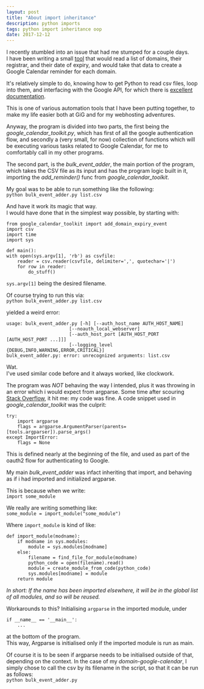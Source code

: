 ```yaml
---
layout: post
title: "About import inheritance"
description: python imports
tags: python import inheritance oop
date: 2017-12-12
---
```



I recently stumbled into an issue that had me stumped for a couple days.  
I have been writing a small [tool](https://github.com/sk1u/domain-google-calendar) that would read a list of domains, their registrar, and their date of expiry,
and would take that data to create a Google Calendar reminder for each domain.  

It's relatively simple to do, knowing how to get Python to read csv files, loop into them, and interfacing with the Google API, for which there is [excellent documentation](https://developers.google.com/api-client-library/python/start/get_started).

This is one of various automation tools that I have been putting together, to make my life easier both at GiG and for my webhosting adventures.

Anyway, the program is divided into two parts, the first being the *google\_calendar\_toolkit.py*, which has first of all the google authentication flow, and secondly a (very small, for now) collection of functions which will be executing various tasks related to Google Calendar, for me to comfortably call in my other programs.  

The second part, is the *bulk\_event\_adder*, the main portion of the program, which takes the CSV file as its input and has the program logic built in it, importing the *add\_reminder()* func from *google\_calendar\_toolkit*.

My goal was to be able to run something like the following:  
`python bulk_event_adder.py list.csv`  

And have it work its magic that way.  
I would have done that in the simplest way possible, by starting with:  
```
from google_calendar_toolkit import add_domain_expiry_event
import csv
import time
import sys

def main():
with open(sys.argv[1], 'rb') as csvfile:
    reader = csv.reader(csvfile, delimiter=',', quotechar='|')
    for row in reader:
        do_stuff()
```

`sys.argv[1]` being the desired filename.  

Of course trying to run this via:  
`python bulk_event_adder.py list.csv`  

yielded a weird error:
```
usage: bulk_event_adder.py [-h] [--auth_host_name AUTH_HOST_NAME]
                       [--noauth_local_webserver]
                       [--auth_host_port [AUTH_HOST_PORT [AUTH_HOST_PORT ...]]]
                       [--logging_level {DEBUG,INFO,WARNING,ERROR,CRITICAL}]
bulk_event_adder.py: error: unrecognized arguments: list.csv
```

Wat.  
I've used similar code before and it always worked, like clockwork.


The program was _NOT_ behaving the way I intended, plus it was throwing in an error which i would expect from argparse.
Some time after scouring [Stack Overflow](https://stackoverflow.com/), it hit me: my code was fine. A code snippet used in *google\_calendar\_toolkit* was the culprit:  

```
try:
    import argparse
    flags = argparse.ArgumentParser(parents=[tools.argparser]).parse_args()
except ImportError:
    flags = None
```

This is defined nearly at the beginning of the file, and used as part of the oauth2 flow for authenticating to Google.

My main *bulk\_event\_adder* was infact inheriting that import, and behaving as if i had imported and initialized argparse.

This is because when we write:  
`import some_module`

We really are writing something like:  
`some_module = import_module("some_module")`  

Where `import_module` is kind of like:  
```
def import_module(modname):
    if modname in sys.modules:
        module = sys.modules[modname]
    else:
        filename = find_file_for_module(modname)
        python_code = open(filename).read()
        module = create_module_from_code(python_code)
        sys.modules[modname] = module
    return module
```

_In short: If the name has been imported elsewhere, it will be in the global list of all modules, and so will be reused._

Workarounds to this?
Initialising `argparse` in the imported module, under
```
if __name__ == '__main__':
    ...
```
at the bottom of the program.  
This way, Argparse is initialised only if the imported module is run as main.

Of course it is to be seen if argparse needs to be initialised outside of that, depending on the context.
In the case of my *domain-google-calendar*, I simply chose to call the csv by its filename in the script, so that it can be run as follows:  
`python bulk_event_adder.py`

